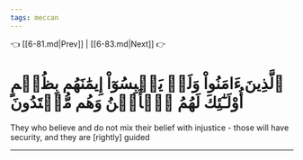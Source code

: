 ```yaml
---
tags: meccan
---
```


👈 [[6-81.md|Prev]] | [[6-83.md|Next]] 👉

# ٱلَّذِينَ ءَامَنُواْ وَلَمۡ يَلۡبِسُوٓاْ إِيمَٰنَهُم بِظُلۡمٍ أُوْلَـٰٓئِكَ لَهُمُ ٱلۡأَمۡنُ وَهُم مُّهۡتَدُونَ

They who believe and do not mix their belief with injustice - those will have security, and they are [rightly] guided

---


